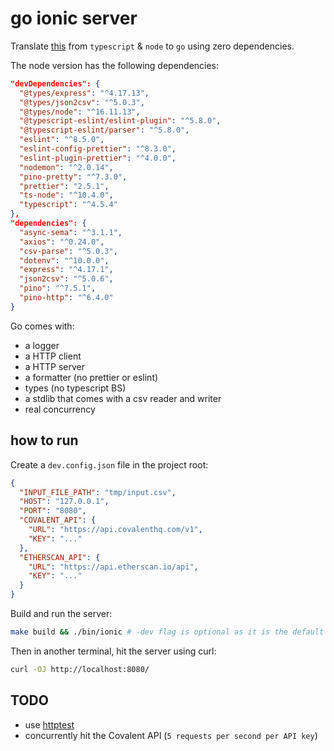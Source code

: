 # go ionic server

Translate [this](https://github.com/gsrai/Ionic) from `typescript` & `node` to `go` using zero dependencies.

The node version has the following dependencies:

```json
"devDependencies": {
  "@types/express": "^4.17.13",
  "@types/json2csv": "^5.0.3",
  "@types/node": "^16.11.13",
  "@typescript-eslint/eslint-plugin": "^5.8.0",
  "@typescript-eslint/parser": "^5.8.0",
  "eslint": "^8.5.0",
  "eslint-config-prettier": "^8.3.0",
  "eslint-plugin-prettier": "^4.0.0",
  "nodemon": "^2.0.14",
  "pino-pretty": "^7.3.0",
  "prettier": "2.5.1",
  "ts-node": "^10.4.0",
  "typescript": "^4.5.4"
},
"dependencies": {
  "async-sema": "^3.1.1",
  "axios": "^0.24.0",
  "csv-parse": "^5.0.3",
  "dotenv": "^10.0.0",
  "express": "^4.17.1",
  "json2csv": "^5.0.6",
  "pino": "^7.5.1",
  "pino-http": "^6.4.0"
}
```

Go comes with:

- a logger
- a HTTP client
- a HTTP server
- a formatter (no prettier or eslint)
- types (no typescript BS)
- a stdlib that comes with a csv reader and writer
- real concurrency

## how to run

Create a `dev.config.json` file in the project root:

```json
{
  "INPUT_FILE_PATH": "tmp/input.csv",
  "HOST": "127.0.0.1",
  "PORT": "8080",
  "COVALENT_API": {
    "URL": "https://api.covalenthq.com/v1",
    "KEY": "..."
  },
  "ETHERSCAN_API": {
    "URL": "https://api.etherscan.io/api",
    "KEY": "..."
  }
}
```

Build and run the server:

```sh
make build && ./bin/ionic # -dev flag is optional as it is the default
```

Then in another terminal, hit the server using curl:

```sh
curl -OJ http://localhost:8080/
```

## TODO

- use [httptest](https://pkg.go.dev/net/http/httptest)
- concurrently hit the Covalent API (`5 requests per second per API key`)
